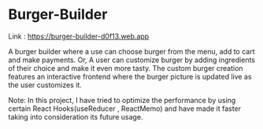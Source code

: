 # Burger-Builder

Link : https://burger-builder-d0f13.web.app

A burger builder where a use can choose burger from the menu, add to cart and make payments.
Or, 
A user can customize burger by adding ingredients of their choice and make it even more tasty. The custom burger creation features an interactive frontend where the burger picture is updated live as the user customizes it.

Note: In this project, I have tried to optimize the performance by using certain React Hooks(useReducer , ReactMemo) and have made it faster taking into consideration its future usage.
